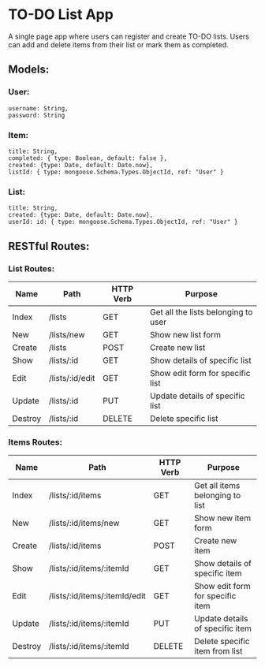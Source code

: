# TO-DO List App

A single page app where users can register and create TO-DO lists.
Users can add and delete items from their list or mark them as completed.

## Models:

### User:
    username: String,
    password: String

### Item:
    title: String,
    completed: { type: Boolean, default: false },
    created: {type: Date, default: Date.now},
    listId: { type: mongoose.Schema.Types.ObjectId, ref: "User" }

### List:
    title: String,
    created: {type: Date, default: Date.now},
    userId: id: { type: mongoose.Schema.Types.ObjectId, ref: "User" }
    
## RESTful Routes:

### List Routes:

| Name    | Path            | HTTP Verb  | Purpose                                |
| ------- |-----------------| -----------| ---------------------------------------|
| Index   | /lists          | GET        | Get all the lists belonging to user    |
| New     | /lists/new      | GET        | Show new list form                     |
| Create  | /lists          | POST       | Create new list                        |
| Show    | /lists/:id      | GET        | Show details of specific list          |
| Edit    | /lists/:id/edit | GET        | Show edit form for specific list       |
| Update  | /lists/:id      | PUT        | Update details of specific list        |
| Destroy | /lists/:id      | DELETE     | Delete specific list                   |

### Items Routes:

| Name    | Path                          | HTTP Verb  | Purpose                          |
| ------- |-------------------------------| -----------| ---------------------------------|
| Index   | /lists/:id/items              | GET        | Get all items belonging to list  |
| New     | /lists/:id/items/new          | GET        | Show new item form               |
| Create  | /lists/:id/items              | POST       | Create new item                  |
| Show    | /lists/:id/items/:itemId      | GET        | Show details of specific item    |
| Edit    | /lists/:id/items/:itemId/edit | GET        | Show edit form for specific item |
| Update  | /lists/:id/items/:itemId      | PUT        | Update details of specific item  |
| Destroy | /lists/:id/items/:itemId      | DELETE     | Delete specific item from list   |

